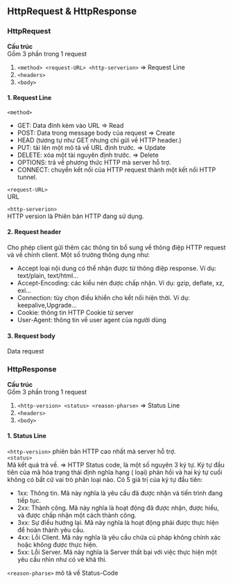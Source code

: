 
## HttpRequest & HttpResponse

### HttpRequest

**Cấu trúc**\
Gồm 3 phần trong 1 request

1. `<method> <request-URL> <http-serverion>` => Request Line
2. `<headers>`
3. `<body>`

#### 1. Request Line

`<method>`

- GET: Data đính kèm vào URL => Read
- POST: Data trong message body của request => Create
- HEAD (tương tự như GET nhưng chỉ gửi về HTTP header.)
- PUT: tải lên một mô tả về URL định trước. => Update
- DELETE: xóa một tài nguyên định trước. => Delete
- OPTIONS: trả về phương thức HTTP mà server hỗ trợ.
- CONNECT: chuyển kết nối của HTTP request thành một kết nối HTTP tunnel.
  <br />

`<request-URL>`\
URL

`<http-serverion>`\
HTTP version là Phiên bản HTTP đang sử dụng.

#### 2. Request header

Cho phép client gửi thêm các thông tin bổ sung về thông điệp HTTP request và về chính client. Một số trường thông dụng
như:

- Accept loại nội dung có thể nhận được từ thông điệp response. Ví dụ: text/plain, text/html…
- Accept-Encoding: các kiểu nén được chấp nhận. Ví dụ: gzip, deflate, xz, exi…
- Connection: tùy chọn điều khiển cho kết nối hiện thời. Ví dụ: keepalive,Upgrade…
- Cookie: thông tin HTTP Cookie từ server
- User-Agent: thông tin về user agent của người dùng

#### 3. Request body

Data request

### HttpResponse

**Cấu trúc**\
Gồm 3 phần trong 1 request

1. `<http-version> <status> <reason-pharse>` => Status Line
2. `<headers>`
3. `<body>`

#### 1. Status Line

`<http-version>` phiên bản HTTP cao nhất mà server hỗ trợ.\
`<status>`\
Mã kết quả trả về. => HTTP Status code, là một số nguyên 3 ký tự. Ký tự đầu tiên của mã hóa trạng thái định nghĩa hạng (
loại) phản hồi và hai ký tự cuối không có bất cứ vai trò phân loại nào. Có 5 giá trị của ký tự đầu tiên:

- 1xx: Thông tin. Mã này nghĩa là yêu cầu đã được nhận và tiến trình đang tiếp tục.
- 2xx: Thành công. Mã này nghĩa là hoạt động đã được nhận, được hiểu, và được chấp nhận một cách thành công.
- 3xx: Sự điều hướng lại. Mã này nghĩa là hoạt động phải được thực hiện để hoàn thành yêu cầu.
- 4xx: Lỗi Client. Mã này nghĩa là yêu cầu chứa cú pháp không chính xác hoặc không được thực hiện.
- 5xx: Lỗi Server. Mã này nghĩa là Server thất bại với việc thực hiện một yêu cầu nhìn như có vẻ khả thi.

`<reason-pharse>` mô tả về Status-Code